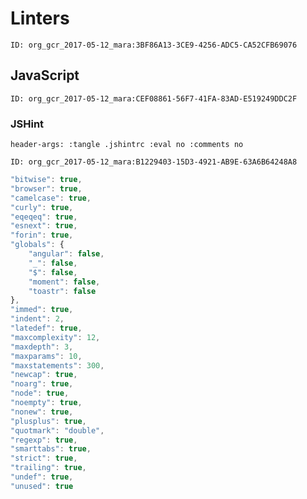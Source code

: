 # Linters

    ID: org_gcr_2017-05-12_mara:3BF86A13-3CE9-4256-ADC5-CA52CFB69076


## JavaScript

    ID: org_gcr_2017-05-12_mara:CEF08861-56F7-41FA-83AD-E519249DDC2F


### JSHint

    header-args: :tangle .jshintrc :eval no :comments no

    ID: org_gcr_2017-05-12_mara:B1229403-15D3-4921-AB9E-63A6B64248A8

```javascript
"bitwise": true,
"browser": true,
"camelcase": true,
"curly": true,
"eqeqeq": true,
"esnext": true,
"forin": true,
"globals": {
    "angular": false,
    "_": false,
    "$": false,
    "moment": false,
    "toastr": false
},
"immed": true,
"indent": 2,
"latedef": true,
"maxcomplexity": 12,
"maxdepth": 3,
"maxparams": 10,
"maxstatements": 300,
"newcap": true,
"noarg": true,
"node": true,
"noempty": true,
"nonew": true,
"plusplus": true,
"quotmark": "double",
"regexp": true,
"smarttabs": true,
"strict": true,
"trailing": true,
"undef": true,
"unused": true
```
